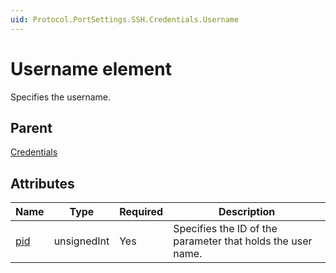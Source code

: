 ```yaml
---
uid: Protocol.PortSettings.SSH.Credentials.Username
---
```


# Username element

Specifies the username.

## Parent

[Credentials](xref:Protocol.PortSettings.SSH.Credentials)

## Attributes

| Name                                                           | Type        | Required | Description                                                 |
|----------------------------------------------------------------|-------------|----------|-------------------------------------------------------------|
| [pid](xref:Protocol.PortSettings.SSH.Credentials.Username-pid) | unsignedInt | Yes      | Specifies the ID of the parameter that holds the user name. |
